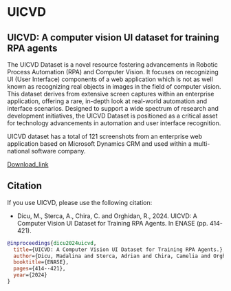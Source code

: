 # UICVD
## UICVD: A computer vision UI dataset for training RPA agents

The UICVD Dataset is a novel resource fostering advancements in Robotic Process Automation (RPA) and Computer Vision. It focuses on recognizing UI (User Interface) components of a web application which is not as well known as recognizing real objects in images in the field of computer vision. This dataset derives from extensive screen captures within an enterprise application, offering a rare, in-depth look at real-world automation and interface scenarios. Designed to support a wide spectrum of research and development initiatives, the UICVD Dataset is positioned as a critical asset for technology advancements in automation and user interface recognition. 

UICVD dataset has a total of 121 screenshots from an enterprise web application based on Microsoft Dynamics CRM and used within a multi-national software company. 

[Download_link](https://drive.google.com/uc?export=download&id=1uhNmFmr4zkf7i1C9YYmr7pL1g1dYnTla)

## Citation
If you use UICVD, please use the following citation:
* Dicu, M., Sterca, A., Chira, C. and Orghidan, R., 2024. UICVD: A Computer Vision UI Dataset for Training RPA Agents. In ENASE (pp. 414-421).

```bib
@inproceedings{dicu2024uicvd,
  title={UICVD: A Computer Vision UI Dataset for Training RPA Agents.},
  author={Dicu, Madalina and Sterca, Adrian and Chira, Camelia and Orghidan, Radu},
  booktitle={ENASE},
  pages={414--421},
  year={2024}
}

```

